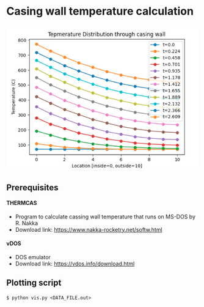 # Casing wall temperature calculation

![](image/result.png)

## Prerequisites

#### THERMCAS 
 * Program to calculate cassing wall temperature that runs on MS-DOS by R. Nakka
 * Download link: https://www.nakka-rocketry.net/softw.html

#### vDOS 
 * DOS emulator
 * Download link: https://vdos.info/download.html

## Plotting script
```
$ python vis.py <DATA_FILE.out>
```
